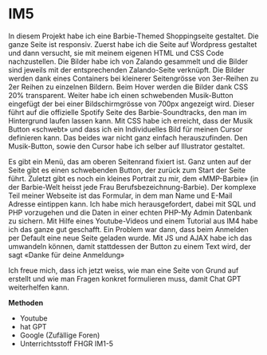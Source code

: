# IM5
In diesem Projekt habe ich eine Barbie-Themed Shoppingseite gestaltet. Die ganze Seite ist responsiv. Zuerst habe ich die Seite auf Wordpress gestaltet und dann versucht, sie mit meinem eigenen HTML und CSS Code nachzustellen. Die Bilder habe ich von Zalando gesammelt und die Bilder sind jeweils mit der entsprechenden Zalando-Seite verknüpft. Die Bilder werden dank eines Containers bei kleinerer Seitengrösse von 3er-Reihen zu 2er Reihen zu einzelnen Bildern. Beim Hover werden die Bilder dank CSS 20% transparent. Weiter habe ich einen schwebenden Musik-Button eingefügt der bei einer Bildschirmgrösse von 700px angezeigt wird. Dieser führt auf die offizielle Spotify Seite des Barbie-Soundtracks, den man im Hintergrund laufen lassen kann. Mit CSS habe ich erreicht, dass der Musik Button «schwebt» und dass ich ein Individuelles Bild für meinen Cursor definieren kann. Das beides war nicht ganz einfach herauszufinden. Den Musik-Button, sowie den Cursor habe ich selber auf Illustrator gestaltet.

Es gibt ein Menü, das am oberen Seitenrand fixiert ist. Ganz unten auf der Seite gibt es einen schwebenden Button, der zurück zum Start der Seite führt.  Zuletzt gibt es noch ein kleines Portrait zu mir, dem «MMP-Barbie» (in der Barbie-Welt heisst jede Frau Berufsbezeichnung-Barbie). Der komplexe Teil meiner Webseite ist das Formular, in dem man Name und E-Mail Adresse eintippen kann. Ich habe mich herausgefordert, dabei mit SQL und PHP vorzugehen und die Daten in einer echten PHP-My Admin Datenbank zu sichern. Mit Hilfe eines Youtube-Videos und einem Tutorial aus IM4 habe ich das ganze gut geschafft. Ein Problem war dann, dass beim Anmelden per Default eine neue Seite geladen wurde. Mit JS und AJAX habe ich das umwandeln können, damit stattdessen der Button zu einem Text wird, der sagt «Danke für deine Anmeldung» 

Ich freue mich, dass ich jetzt weiss, wie man eine Seite von Grund auf erstellt und wie man Fragen konkret formulieren muss, damit Chat GPT weiterhelfen kann. 


<b>Methoden</b>
<br>
- Youtube
  <br>
- hat GPT
  <br>
- Google (Zufällige Foren)
  <br>
- Unterrichtsstoff FHGR IM1-5
